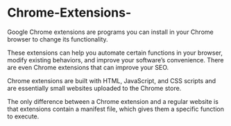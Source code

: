 # Chrome-Extensions-
Google Chrome extensions are programs you can install in your Chrome browser to change its functionality.

These extensions can help you automate certain functions in your browser, modify existing behaviors, and improve your software’s convenience. There are even Chrome extensions that can improve your SEO.

Chrome extensions are built with HTML, JavaScript, and CSS scripts and are essentially small websites uploaded to the Chrome store.

The only difference between a Chrome extension and a regular website is that extensions contain a manifest file, which gives them a specific function to execute.
